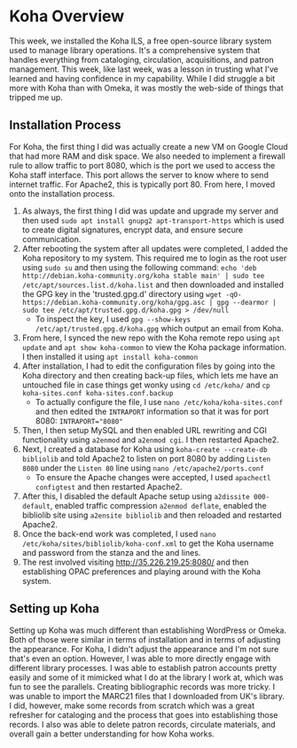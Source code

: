 # Koha Overview
This week, we installed the Koha ILS, a free open-source library system used to manage library operations. It's a comprehensive system that handles everything from cataloging, circulation, acquisitions, and patron management. This week, like last week, was a lesson in trusting what I've learned and having confidence in my capability. While I did struggle a bit more with Koha than with Omeka, it was mostly the web-side of things that tripped me up. 

## Installation Process
For Koha, the first thing I did was actually create a new VM on Google Cloud that had more RAM and disk space. We also needed to implement a firewall rule to allow traffic to port 8080, which is the port we used to access the Koha staff interface. This port allows the server to know where to send internet traffic. For Apache2, this is typically port 80. From here, I moved onto the installation process. 

1. As always, the first thing I did was update and upgrade my server and then used `sudo apt install gnupg2 apt-transport-https` which is used to create digital signatures, encrypt data, and ensure secure communication. 
2. After rebooting the system after all updates were completed, I added the Koha repository to my system. This required me to login as the root user using `sudo su` and then using the following command: `echo 'deb http://debian.koha-community.org/koha stable main' | sudo tee /etc/apt/sources.list.d/koha.list` and then downloaded and installed the GPG key in the 'trusted.gpg.d' directory using `wget -qO- https://debian.koha-community.org/koha/gpg.asc | gpg --dearmor | sudo tee /etc/apt/trusted.gpg.d/koha.gpg > /dev/null`
	* To inspect the key, I used `gpg --show-keys /etc/apt/trusted.gpg.d/koha.gpg` which output an email from Koha. 
3. From here, I synced the new repo with the Koha remote repo using `apt update` and `apt show koha-common` to view the Koha package information. I then installed it using `apt install koha-common`
4. After installation, I had to edit the configuration files by going into the Koha directory and then creating back-up files, which lets me have an untouched file in case things get wonky using `cd /etc/koha/` and `cp koha-sites.conf koha-sites.conf.backup`
	* To actually configure the file, I use `nano /etc/koha/koha-sites.conf` and then edited the `INTRAPORT` information so that it was for port 8080: `INTRAPORT="8080"`
5. Then, I then setup MySQL and then enabled URL rewriting and CGI functionality using `a2enmod` and `a2enmod cgi`. I then restarted Apache2. 
6. Next, I created a database for Koha using `koha-create --create-db bibliolib` and told Apache2 to listen on port 8080 by adding `Listen 8080` under the `Listen 80` line using `nano /etc/apache2/ports.conf`
	* To ensure the Apache changes were accepted, I used `apachectl configtest` and then restarted Apache2. 
7. After this, I disabled the default Apache setup using `a2dissite 000-default`, enabled traffic compression `a2enmod deflate`, enabled the bibliolib site using `a2ensite bibliolib` and then reloaded and restarted Apache2. 
8. Once the back-end work was completed, I used `nano /etc/koha/sites/bibliolib/koha-conf.xml` to get the Koha username and password from the <config> stanza and the <user> and <password> lines. 
9. The rest involved visiting http://35.226.219.25:8080/ and then establishing OPAC preferences and playing around with the Koha system. 

## Setting up Koha
Setting up Koha was much different than establishing WordPress or Omeka. Both of those were similar in terms of installation and in terms of adjusting the appearance. For Koha, I didn't adjust the appearance and I'm not sure that's even an option. However, I was able to more directly engage with different library processes. I was able to establish patron accounts pretty easily and some of it mimicked what I do at the library I work at, which was fun to see the parallels. Creating bibliographic records was more tricky. I was unable to import the MARC21 files that I downloaded from UK's library. I did, however, make some records from scratch which was a great refresher for cataloging and the process that goes into establishing those records. I also was able to delete patron records, circulate materials, and overall gain a better understanding for how Koha works. 
